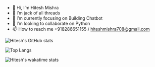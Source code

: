 - 👋 Hi, I’m Hitesh Mishra
- 👀 I’m jack of all threads
- 🌱 I’m currently focusing on Building Chatbot
- 💞️ I’m looking to collaborate on Python
- 📫 How to reach me +918286651155 / hiteshmishra708@gmail.com

![Hitesh's GitHub stats](https://github-readme-stats.vercel.app/api?username=hiteshmishra708&show_icons=true&theme=radical)

![Top Langs](https://github-readme-stats.vercel.app/api/top-langs/?username=hiteshmishra708&layout=compact)

![Hitesh's wakatime stats](https://github-readme-stats.vercel.app/api/wakatime?username=hiteshmishra708)
<!---
hiteshmishra708/hiteshmishra708 is a ✨ special ✨ repository because its `README.md` (this file) appears on your GitHub profile.
You can click the Preview link to take a look at your changes.
--->
